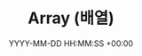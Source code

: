 ---
title: Array (배열)
date: YYYY-MM-DD HH:MM:SS +00:00
categories: [DataStructure, Array]
tags:
  [
    DataStructure,
    Array
  ]
---